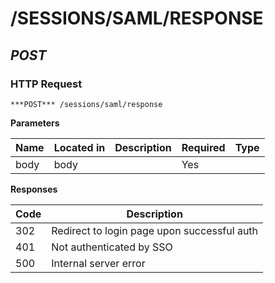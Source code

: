 # /SESSIONS/SAML/RESPONSE
## ***POST***

### HTTP Request
`***POST*** /sessions/saml/response`

**Parameters**

| Name | Located in | Description | Required | Type |
| ---- | ---------- | ----------- | -------- | ---- |
| body | body |  | Yes |  |

**Responses**

| Code | Description |
| ---- | ----------- |
| 302 | Redirect to login page upon successful auth |
| 401 | Not authenticated by SSO |
| 500 | Internal server error |
